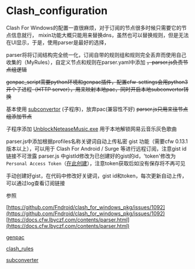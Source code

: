 # Clash_configuration

Clash For Windows的配置一直很麻烦，对于订阅的节点很多时候只需要它的节点信息就行，
mixin功能大概只能用来替换dns，虽然也可以替换规则，但是无法在UI显示，于是，使用parser是最好的选择，

parser将将订阅结构完全统一化，订阅自带的规则组和规则完全丢弃而使用自己收集的（MyRules），自定义节点和规则在parser.yaml中添加 ~~，parser.js负责节点组逻辑~~

~~genpac_script需要python环境和genpac插件，配置cfw-settings会用python3开个子进程（HTTP server），用来映射本地pac，同时开启本地subconvertor转换~~

基本使用 [subconvertor](https://github.com/tindy2013/subconverter) (子程序)，放弃pac(兼容性不好) ~~parser.js只用来往节点组添加节点~~

子程序添加 [UnblockNeteaseMusic.exe](https://github.com/cnsilvan/UnblockNeteaseMusic) 用于本地解锁网易云音乐灰色歌曲

parser.js中添加根据profiles名称关键词自动上传私密 gist 功能（需要cfw 0.13.1版本以上），可以用于 Clash For Android / Surge 等进行远程订阅，注意gist id链接不可泄露
parser.js 中gistId修改为已创建好的gist的id，'token'修改为 `Personal Access Token`（[在此创建](https://github.com/settings/tokens/new?scopes=gist&description=Subconverter)），注意token获取后如没有保存将不再可见

手动创建好gist，在代码中修改好关键词，gist id和token，每次更新自动上传，可以通过log查看订阅链接

参照

[https://github.com/Fndroid/clash_for_windows_pkg/issues/1092](https://github.com/Fndroid/clash_for_windows_pkg/issues/1092)
[https://docs.cfw.lbyczf.com/contents/parser.html](https://docs.cfw.lbyczf.com/contents/parser.html)

[genpac](https://github.com/JinnLynn/genpac)

[clash_rules](https://github.com/Loyalsoldier/clash-rules)

[subconverter](https://github.com/tindy2013/subconverter)